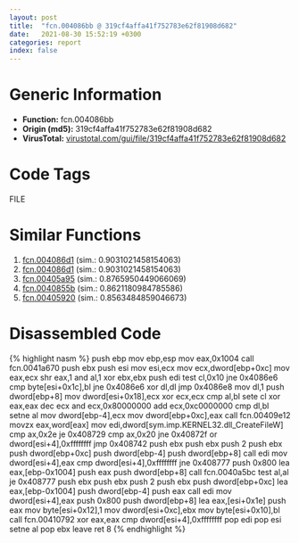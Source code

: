 ```yaml
---
layout: post
title:  "fcn.004086bb @ 319cf4affa41f752783e62f81908d682"
date:   2021-08-30 15:52:19 +0300
categories: report
index: false
---
```


# Generic Information
- **Function:** fcn.004086bb
- **Origin (md5):** 319cf4affa41f752783e62f81908d682
- **VirusTotal:** [virustotal.com/gui/file/319cf4affa41f752783e62f81908d682][virustotal_ref]

# Code Tags
<span class="tag" id="FILE">FILE</span>


# Similar Functions

1. [fcn.004086d1][similar_1_ref] (sim.: 0.9031021458154063)
2. [fcn.004086d1][similar_2_ref] (sim.: 0.9031021458154063)
3. [fcn.00405a95][similar_3_ref] (sim.: 0.8765950449066069)
4. [fcn.0040855b][similar_4_ref] (sim.: 0.8621180984785586)
5. [fcn.00405920][similar_5_ref] (sim.: 0.8563484859046673)


# Disassembled Code

{% highlight nasm %}
push ebp
mov ebp,esp
mov eax,0x1004
call fcn.0041a670
push ebx
push esi
mov esi,ecx
mov ecx,dword[ebp+0xc]
mov eax,ecx
shr eax,1
and al,1
xor ebx,ebx
push edi
test cl,0x10
jne 0x4086e6
cmp byte[esi+0x1c],bl
jne 0x4086e6
xor dl,dl
jmp 0x4086e8
mov dl,1
push dword[ebp+8]
mov dword[esi+0x18],ecx
xor ecx,ecx
cmp al,bl
sete cl
xor eax,eax
dec ecx
and ecx,0x80000000
add ecx,0xc0000000
cmp dl,bl
setne al
mov dword[ebp-4],ecx
mov dword[ebp+0xc],eax
call fcn.00409e12
movzx eax,word[eax]
mov edi,dword[sym.imp.KERNEL32.dll_CreateFileW]
cmp ax,0x2e
je 0x408729
cmp ax,0x20
jne 0x40872f
or dword[esi+4],0xffffffff
jmp 0x408742
push ebx
push ebx
push 2
push ebx
push dword[ebp+0xc]
push dword[ebp-4]
push dword[ebp+8]
call edi
mov dword[esi+4],eax
cmp dword[esi+4],0xffffffff
jne 0x408777
push 0x800
lea eax,[ebp-0x1004]
push eax
push dword[ebp+8]
call fcn.0040a5bc
test al,al
je 0x408777
push ebx
push ebx
push 2
push ebx
push dword[ebp+0xc]
lea eax,[ebp-0x1004]
push dword[ebp-4]
push eax
call edi
mov dword[esi+4],eax
push 0x800
push dword[ebp+8]
lea eax,[esi+0x1e]
push eax
mov byte[esi+0x12],1
mov dword[esi+0xc],ebx
mov byte[esi+0x10],bl
call fcn.00410792
xor eax,eax
cmp dword[esi+4],0xffffffff
pop edi
pop esi
setne al
pop ebx
leave 
ret 8
{% endhighlight %}


[similar_1_ref]: /report/fcn.004086d1@7e044e51324f9f80f4e97d8f3549c003
[similar_2_ref]: /report/fcn.004086d1@88e03379526f823ce2de3b236adcaf80
[similar_3_ref]: /report/fcn.00405a95@4c2db4ba96e80258daff665d7d7a016a
[similar_4_ref]: /report/fcn.0040855b@319cf4affa41f752783e62f81908d682
[similar_5_ref]: /report/fcn.00405920@4c2db4ba96e80258daff665d7d7a016a
[virustotal_ref]: https://www.virustotal.com/gui/file/319cf4affa41f752783e62f81908d682